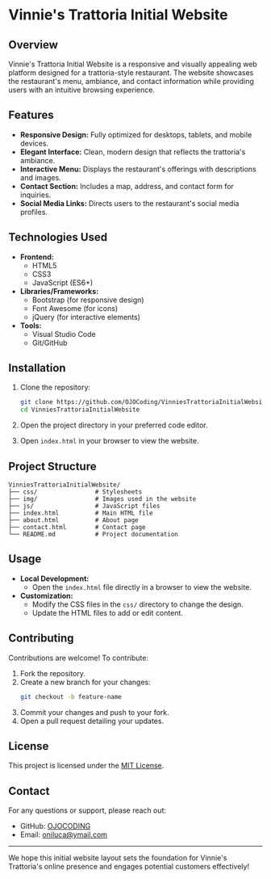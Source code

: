 # Vinnie's Trattoria Initial Website

## Overview
Vinnie's Trattoria Initial Website is a responsive and visually appealing web platform designed for a trattoria-style restaurant. The website showcases the restaurant's menu, ambiance, and contact information while providing users with an intuitive browsing experience.

## Features
- **Responsive Design:** Fully optimized for desktops, tablets, and mobile devices.
- **Elegant Interface:** Clean, modern design that reflects the trattoria's ambiance.
- **Interactive Menu:** Displays the restaurant's offerings with descriptions and images.
- **Contact Section:** Includes a map, address, and contact form for inquiries.
- **Social Media Links:** Directs users to the restaurant's social media profiles.

## Technologies Used
- **Frontend:**
  - HTML5
  - CSS3
  - JavaScript (ES6+)
- **Libraries/Frameworks:**
  - Bootstrap (for responsive design)
  - Font Awesome (for icons)
  - jQuery (for interactive elements)
- **Tools:**
  - Visual Studio Code
  - Git/GitHub

## Installation

1. Clone the repository:
   ```bash
   git clone https://github.com/OJOCoding/VinniesTrattoriaInitialWebsite.git
   cd VinniesTrattoriaInitialWebsite
   ```

2. Open the project directory in your preferred code editor.

3. Open `index.html` in your browser to view the website.

## Project Structure
```plaintext
VinniesTrattoriaInitialWebsite/
├── css/                # Stylesheets
├── img/                # Images used in the website
├── js/                 # JavaScript files
├── index.html          # Main HTML file
├── about.html          # About page
├── contact.html        # Contact page
└── README.md           # Project documentation
```

## Usage

- **Local Development:**
  - Open the `index.html` file directly in a browser to view the website.
- **Customization:**
  - Modify the CSS files in the `css/` directory to change the design.
  - Update the HTML files to add or edit content.

## Contributing
Contributions are welcome! To contribute:
1. Fork the repository.
2. Create a new branch for your changes:
   ```bash
   git checkout -b feature-name
   ```
3. Commit your changes and push to your fork.
4. Open a pull request detailing your updates.

## License
This project is licensed under the [MIT License](LICENSE).

## Contact
For any questions or support, please reach out:
- GitHub: [OJOCODING](https://github.com/OJOCODING)
- Email: oniluca@ymail.com

---

We hope this initial website layout sets the foundation for Vinnie's Trattoria's online presence and engages potential customers effectively!
